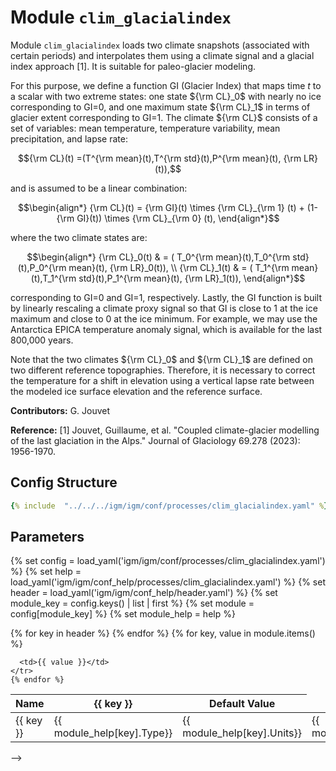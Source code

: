 # Module `clim_glacialindex`

Module `clim_glacialindex` loads two climate snapshots (associated with certain periods) and interpolates them using a climate signal and a glacial index approach [1]. It is suitable for paleo-glacier modeling.

For this purpose, we define a function GI (Glacier Index) that maps time $t$ to a scalar with two extreme states: one state ${\rm CL}_0$ with nearly no ice corresponding to GI=$0$, and one maximum state ${\rm CL}_1$ in terms of glacier extent corresponding to GI=$1$. The climate ${\rm CL}$ consists of a set of variables: mean temperature, temperature variability, mean precipitation, and lapse rate:

$${\rm CL}(t) =(T^{\rm mean}(t),T^{\rm std}(t),P^{\rm mean}(t), {\rm LR}(t)),$$

and is assumed to be a linear combination:

$$\begin{align*}
{\rm CL}(t) = {\rm GI}(t) \times {\rm CL}_{\rm 1} (t) + (1-{\rm GI}(t)) \times {\rm CL}_{\rm 0} (t),
\end{align*}$$

where the two climate states are:

$$\begin{align*}
{\rm CL}_0(t) & = ( T_0^{\rm mean}(t),T_0^{\rm std}(t),P_0^{\rm mean}(t), {\rm LR}_0(t)), \\
{\rm CL}_1(t) & = ( T_1^{\rm mean}(t),T_1^{\rm std}(t),P_1^{\rm mean}(t), {\rm LR}_1(t)),
\end{align*}$$

corresponding to GI=$0$ and GI=$1$, respectively. Lastly, the GI function is built by linearly rescaling a climate proxy signal so that GI is close to 1 at the ice maximum and close to 0 at the ice minimum. For example, we may use the Antarctica EPICA temperature anomaly signal, which is available for the last 800,000 years.

Note that the two climates ${\rm CL}_0$ and ${\rm CL}_1$ are defined on two different reference topographies. Therefore, it is necessary to correct the temperature for a shift in elevation using a vertical lapse rate between the modeled ice surface elevation and the reference surface.

**Contributors:** G. Jouvet

**Reference:** [1] Jouvet, Guillaume, et al. "Coupled climate-glacier modelling of the last glaciation in the Alps." Journal of Glaciology 69.278 (2023): 1956-1970.

## Config Structure  
~~~yaml
{% include  "../../../igm/igm/conf/processes/clim_glacialindex.yaml" %}
~~~

## Parameters

{% set config = load_yaml('igm/igm/conf/processes/clim_glacialindex.yaml') %}
{% set help = load_yaml('igm/igm/conf_help/processes/clim_glacialindex.yaml') %}
{% set header = load_yaml('igm/igm/conf_help/header.yaml') %}
{% set module_key = config.keys() | list | first %}
{% set module = config[module_key] %}
{% set module_help = help %}

<table>
  <thead>
    <tr>
      <th>Name</th>
      {% for key in header %}
      <th>{{ key }}</th>
      {% endfor %}
      <th>Default Value</th>
    </tr>
  </thead>
  <tbody>
    {% for key, value in module.items() %}
    <tr>
      <td>{{ key }}</td>
      <td>{{ module_help[key].Type}}</td>
      <td>{{ module_help[key].Units}}</td>
      <td>{{ module_help[key].Description}}</td>

      <td>{{ value }}</td>
    </tr>
    {% endfor %}
  </tbody>
</table>

<script type="text/javascript">
  MathJax.Hub.Queue(["Typeset", MathJax.Hub]);
</script> -->
